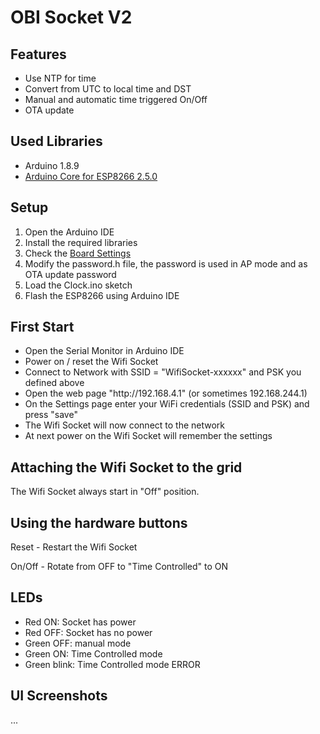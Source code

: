 <h1>OBI Socket V2</h1>

<h2>Features</h2>
<ul>
  <li>Use NTP for time</li>
  <li>Convert from UTC to local time and DST</li>
  <li>Manual and automatic time triggered On/Off</li>
  <li>OTA update</li>
</ul>

<h2>Used Libraries</h2>
<ul>
  <li>Arduino 1.8.9</li>
  <li><a href="https://github.com/esp8266/Arduino">Arduino Core for ESP8266 2.5.0</a></li>
</ul>

<h2>Setup</h2>
<ol>
  <li>Open the Arduino IDE</li>
  <li>Install the required libraries</li>
  <li>Check the <a href="source/ArduinoSettings.png">Board Settings</a></li>
  <li>Modify the password.h file, the password is used in AP mode and as OTA update password</li>
  <li>Load the Clock.ino sketch</li>
  <li>Flash the ESP8266 using Arduino IDE</li>
</ol>

<h2>First Start</h2>
<ul>
  <li>Open the Serial Monitor in Arduino IDE</li>
  <li>Power on / reset the Wifi Socket</li>
  <li>Connect to Network with SSID = "WifiSocket-xxxxxx" and PSK you defined above</li>
  <li>Open the web page "http://192.168.4.1" (or sometimes 192.168.244.1)</li>
  <li>On the Settings page enter your WiFi credentials (SSID and PSK) and press "save"</li>
  <li>The Wifi Socket will now connect to the network</li>
  <li>At next power on the Wifi Socket will remember the settings</li>
</ul>

<h2>Attaching the Wifi Socket to the grid</h2>
<p>The Wifi Socket always start in "Off" position.</p>

<h2>Using the hardware buttons</h2>
<p>Reset - Restart the Wifi Socket</p>
<p>On/Off - Rotate from OFF to "Time Controlled" to ON</p>

<h2>LEDs</h2>
<ul>
  <li>Red ON: Socket has power</li>
  <li>Red OFF: Socket has no power</li>
  <li>Green OFF: manual mode</li>
  <li>Green ON: Time Controlled mode</li>
  <li>Green blink: Time Controlled mode ERROR</li>
</ul>


<h2>UI Screenshots</h2>
<p>
  ...
</p>
